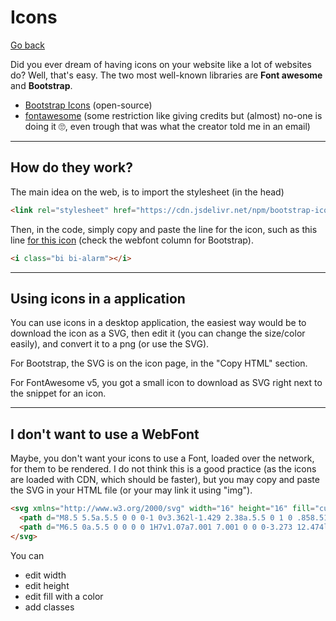 # Icons

[Go back](../index.md#learn-the-tags-advanced)

Did you ever dream of having icons on your website like a lot of websites do? Well, that's easy. The two most well-known libraries are **Font awesome** and **Bootstrap**.

* [Bootstrap Icons](https://icons.getbootstrap.com/)
  (open-source)
* [fontawesome](https://fontawesome.com/v6.0/icons)
  (some restriction like giving credits but (almost) no-one is doing it 🙄, even trough that was what the creator told me in an email)

<hr class="sl">

## How do they work?

The main idea on the web, is to import the stylesheet (in the head)

```html
<link rel="stylesheet" href="https://cdn.jsdelivr.net/npm/bootstrap-icons@1.5.0/font/bootstrap-icons.css">
```

Then, in the code, simply copy and paste the line for the icon, such as this line [for this icon](https://icons.getbootstrap.com/icons/alarm/) (check the webfont column for Bootstrap).

```html
<i class="bi bi-alarm"></i>
```

<hr class="sr">

## Using icons in a application

You can use icons in a desktop application, the easiest way would be to download the icon as a SVG, then edit it (you can change the size/color easily), and convert it to a png (or use the SVG).

For Bootstrap, the SVG is on the icon page, in the "Copy HTML" section.

For FontAwesome v5, you got a small icon to download as SVG right next to the snippet for an icon.

<hr class="sl">

## I don't want to use a WebFont

Maybe, you don't want your icons to use a Font, loaded over the network, for them to be rendered. I do not think this is a good practice (as the icons are loaded with CDN, which should be faster), but you may copy and paste the SVG in your HTML file (or your may link it using "img").

```html
<svg xmlns="http://www.w3.org/2000/svg" width="16" height="16" fill="currentColor" class="bi bi-alarm" viewBox="0 0 16 16">
  <path d="M8.5 5.5a.5.5 0 0 0-1 0v3.362l-1.429 2.38a.5.5 0 1 0 .858.515l1.5-2.5A.5.5 0 0 0 8.5 9V5.5z"/>
  <path d="M6.5 0a.5.5 0 0 0 0 1H7v1.07a7.001 7.001 0 0 0-3.273 12.474l-.602.602a.5.5 0 0 0 .707.708l.746-.746A6.97 6.97 0 0 0 8 16a6.97 6.97 0 0 0 3.422-.892l.746.746a.5.5 0 0 0 .707-.708l-.601-.602A7.001 7.001 0 0 0 9 2.07V1h.5a.5.5 0 0 0 0-1h-3zm1.038 3.018a6.093 6.093 0 0 1 .924 0 6 6 0 1 1-.924 0zM0 3.5c0 .753.333 1.429.86 1.887A8.035 8.035 0 0 1 4.387 1.86 2.5 2.5 0 0 0 0 3.5zM13.5 1c-.753 0-1.429.333-1.887.86a8.035 8.035 0 0 1 3.527 3.527A2.5 2.5 0 0 0 13.5 1z"/>
</svg>
```

You can

* edit width
* edit height
* edit fill with a color
* add classes